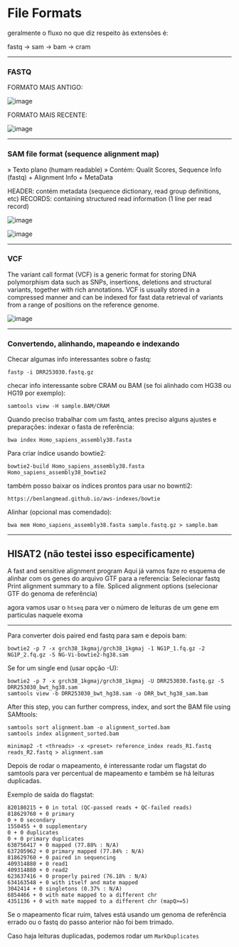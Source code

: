 # File Formats

geralmente o fluxo no que diz respeito às extensões é:

fastq -> sam -> bam -> cram

---


### FASTQ

FORMATO MAIS ANTIGO:

![image](https://github.com/vergani/BioInfo/assets/35334365/1de3b9d6-3493-4d7c-afd7-6c132fe74d12)

FORMATO MAIS RECENTE:

![image](https://github.com/vergani/BioInfo/assets/35334365/33028957-208a-4638-a0ea-648f1b66a94f)

---

### SAM file format (sequence alignment map)
» Texto plano (humam readable)
» Contém: Qualit Scores, Sequence Info (fastq) + Alignment Info + MetaData

HEADER: contém metadata (sequence dictionary, read group definitions, etc)
RECORDS:  containing structured read information (1 line per read record)

![image](https://github.com/vergani/BioInfo/assets/35334365/d04ac79e-b690-4eb2-bf3c-44e2e329b2de)


![image](https://github.com/vergani/BioInfo/assets/35334365/1d22f2ad-54a6-495c-8162-aabb442810ed)

---

### VCF

The variant call format (VCF) is a generic format for storing DNA polymorphism data such as SNPs, insertions, deletions and structural variants, together with rich annotations. VCF is usually stored in a compressed manner and can be indexed for fast data retrieval of variants from a range of positions on the reference genome.

![image](https://github.com/vergani/BioInfo/assets/35334365/57be2e32-2793-46d9-a9b2-159cbc741bdb)

---

### Convertendo, alinhando, mapeando e indexando

Checar algumas info interessantes sobre o fastq:
```
fastp -i DRR253030.fastq.gz
```


checar info interessante sobre CRAM ou BAM (se foi alinhado com HG38 ou HG19 por exemplo):
```
samtools view -H sample.BAM/CRAM
```

Quando preciso trabalhar com um fastq, antes preciso alguns ajustes e preparações:
indexar o fasta de referência:

```
bwa index Homo_sapiens_assembly38.fasta
```

Para criar índice usando bowtie2:
```
bowtie2-build Homo_sapiens_assembly38.fasta Homo_sapiens_assembly38_bowtie2
```

também posso baixar os índices prontos para usar no bownti2:
```
https://benlangmead.github.io/aws-indexes/bowtie
```


Alinhar (opcional mas comendado):
```
bwa mem Homo_sapiens_assembly38.fasta sample.fastq.gz > sample.bam
```

---

## HISAT2 (não testei isso especificamente)
A fast and sensitive alignment program
Aqui já vamos faze ro esquema de alinhar com os genes do arquivo GTF para a referencia:
  Selecionar fastq
  Print alignment summary to a file.
  Spliced alignment options (selecionar GTF do genoma de referência)

agora vamos usar o `htseq` para ver o número de leituras de um gene em particulas naquele exoma


---

Para converter dois paired end fastq para sam e depois bam:
```
bowtie2 -p 7 -x grch38_1kgmaj/grch38_1kgmaj -1 NG1P_1.fq.gz -2 NG1P_2.fq.gz -S NG-Vi-bowtie2-hg38.sam
```

Se for um single end (usar opção -U):
```
bowtie2 -p 7 -x grch38_1kgmaj/grch38_1kgmaj -U DRR253030.fastq.gz -S DRR253030_bwt_hg38.sam
samtools view -b DRR253030_bwt_hg38.sam -o DRR_bwt_hg38_sam.bam
```
After this step, you can further compress, index, and sort the BAM file using SAMtools:
```
samtools sort alignment.bam -o alignment_sorted.bam
samtools index alignment_sorted.bam
```

```
minimap2 -t <threads> -x <preset> reference_index reads_R1.fastq reads_R2.fastq > alignment.sam
```
Depois de rodar o mapeamento, é interessante rodar um flagstat do samtools para ver percentual de mapeamento e também se há leituras duplicadas.

Exemplo de saída do flagstat:

    820180215 + 0 in total (QC-passed reads + QC-failed reads)
    818629760 + 0 primary
    0 + 0 secondary
    1550455 + 0 supplementary
    0 + 0 duplicates
    0 + 0 primary duplicates
    638756417 + 0 mapped (77.88% : N/A)
    637205962 + 0 primary mapped (77.84% : N/A)
    818629760 + 0 paired in sequencing
    409314880 + 0 read1
    409314880 + 0 read2
    623637416 + 0 properly paired (76.18% : N/A)
    634163548 + 0 with itself and mate mapped
    3042414 + 0 singletons (0.37% : N/A)
    6854466 + 0 with mate mapped to a different chr
    4351136 + 0 with mate mapped to a different chr (mapQ>=5)

Se o mapeamento ficar ruim, talves está usando um genoma de referência errado ou o fastq do passo anterior não foi bem trimado.

Caso haja leituras duplicadas, podemos rodar um `MarkDuplicates`


